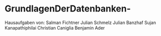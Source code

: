 # GrundlagenDerDatenbanken-
Hausaufgaben von:
Salman Fichtner
Julian Schmelz
Julian Banzhaf
Sujan Kanapathiphilai
Christian Caniglia
Benjamin Ader
